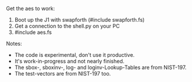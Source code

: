 Get the aes to work:

1. Boot up the J1 with swapforth (#include swapforth.fs)
2. Get a connection to the shell.py on your PC
3. #include aes.fs

Notes:

- The code is experimental, don't use it productive.
- It's work-in-progress and not nearly finished.
- The sbox-, sboxinv-, log- and loginv-Lookup-Tables are from NIST-197.
- The test-vectors are from NIST-197 too.


